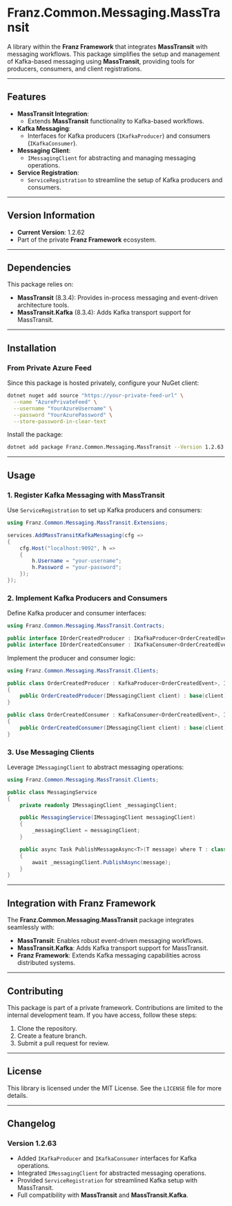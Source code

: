 ﻿# **Franz.Common.Messaging.MassTransit**

A library within the **Franz Framework** that integrates **MassTransit** with messaging workflows. This package simplifies the setup and management of Kafka-based messaging using **MassTransit**, providing tools for producers, consumers, and client registrations.

---

## **Features**

- **MassTransit Integration**:
  - Extends **MassTransit** functionality to Kafka-based workflows.
- **Kafka Messaging**:
  - Interfaces for Kafka producers (`IKafkaProducer`) and consumers (`IKafkaConsumer`).
- **Messaging Client**:
  - `IMessagingClient` for abstracting and managing messaging operations.
- **Service Registration**:
  - `ServiceRegistration` to streamline the setup of Kafka producers and consumers.

---

## **Version Information**

- **Current Version**: 1.2.62
- Part of the private **Franz Framework** ecosystem.

---

## **Dependencies**

This package relies on:
- **MassTransit** (8.3.4): Provides in-process messaging and event-driven architecture tools.
- **MassTransit.Kafka** (8.3.4): Adds Kafka transport support for MassTransit.

---

## **Installation**

### **From Private Azure Feed**
Since this package is hosted privately, configure your NuGet client:

```bash
dotnet nuget add source "https://your-private-feed-url" \
  --name "AzurePrivateFeed" \
  --username "YourAzureUsername" \
  --password "YourAzurePassword" \
  --store-password-in-clear-text
```

Install the package:

```bash
dotnet add package Franz.Common.Messaging.MassTransit --Version 1.2.63
```

---

## **Usage**

### **1. Register Kafka Messaging with MassTransit**

Use `ServiceRegistration` to set up Kafka producers and consumers:

```csharp
using Franz.Common.Messaging.MassTransit.Extensions;

services.AddMassTransitKafkaMessaging(cfg =>
{
    cfg.Host("localhost:9092", h =>
    {
        h.Username = "your-username";
        h.Password = "your-password";
    });
});
```

### **2. Implement Kafka Producers and Consumers**

Define Kafka producer and consumer interfaces:

```csharp
using Franz.Common.Messaging.MassTransit.Contracts;

public interface IOrderCreatedProducer : IKafkaProducer<OrderCreatedEvent> { }
public interface IOrderCreatedConsumer : IKafkaConsumer<OrderCreatedEvent> { }
```

Implement the producer and consumer logic:

```csharp
using Franz.Common.Messaging.MassTransit.Clients;

public class OrderCreatedProducer : KafkaProducer<OrderCreatedEvent>, IOrderCreatedProducer
{
    public OrderCreatedProducer(IMessagingClient client) : base(client) { }
}

public class OrderCreatedConsumer : KafkaConsumer<OrderCreatedEvent>, IOrderCreatedConsumer
{
    public OrderCreatedConsumer(IMessagingClient client) : base(client) { }
}
```

### **3. Use Messaging Clients**

Leverage `IMessagingClient` to abstract messaging operations:

```csharp
using Franz.Common.Messaging.MassTransit.Clients;

public class MessagingService
{
    private readonly IMessagingClient _messagingClient;

    public MessagingService(IMessagingClient messagingClient)
    {
        _messagingClient = messagingClient;
    }

    public async Task PublishMessageAsync<T>(T message) where T : class
    {
        await _messagingClient.PublishAsync(message);
    }
}
```

---

## **Integration with Franz Framework**

The **Franz.Common.Messaging.MassTransit** package integrates seamlessly with:
- **MassTransit**: Enables robust event-driven messaging workflows.
- **MassTransit.Kafka**: Adds Kafka transport support for MassTransit.
- **Franz Framework**: Extends Kafka messaging capabilities across distributed systems.

---

## **Contributing**

This package is part of a private framework. Contributions are limited to the internal development team. If you have access, follow these steps:
1. Clone the repository.
2. Create a feature branch.
3. Submit a pull request for review.

---

## **License**

This library is licensed under the MIT License. See the `LICENSE` file for more details.

---

## **Changelog**

### Version 1.2.63
- Added `IKafkaProducer` and `IKafkaConsumer` interfaces for Kafka operations.
- Integrated `IMessagingClient` for abstracted messaging operations.
- Provided `ServiceRegistration` for streamlined Kafka setup with MassTransit.
- Full compatibility with **MassTransit** and **MassTransit.Kafka**.

